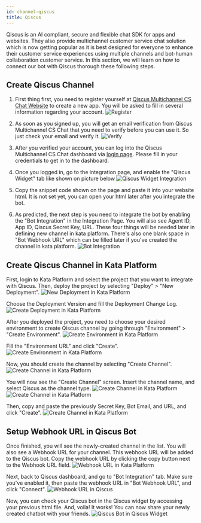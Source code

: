 ```yaml
---
id: channel-qiscus
title: Qiscus
---
```


Qiscus is an AI compliant, secure and flexible chat SDK for apps and websites. They also provide multichannel customer service chat solution which is now getting popular as it is best designed for everyone to enhance their customer service experiences using multiple channels and bot-human collaboration customer service. In this section, we will learn on how to connect our bot with Qiscus thorough these following steps.

## Create Qiscus Channel

1. First thing first, you need to register yourself at [Qiscus Multichannel CS Chat Website](https://multichannel.qiscus.com) to create a new app. You will be asked to fill in several information regarding your account.
![Register](./images/qiscus/sensor_register.jpg)

2. As soon as you signed up, you will get an email verification from Qiscus Multichannel CS Chat that you need to verify before you can use it. So just check your email and verify it.
![Verify](./images/qiscus/validate.png)

3. After you verified your account, you can log into the Qiscus Multichannel CS Chat dashboard via [login page](https://multichannel.qiscus.com). Please fill in your credentials to get in to the dashboard.

4. Once you logged in, go to the integration page, and enable the "Qiscus Widget" tab like shown on picture below
![Qiscus Widget Integration](./images/qiscus/red_qiscuswelcomepage.png)

5. Copy the snippet code shown on the page and paste it into your website html. It is not set yet, you can open your html later after you integrate the bot.

6. As predicted, the next step is you need to integrate the bot by enabling the "Bot Integration" in the Integration Page. You will also see Agent ID, App ID, Qiscus Secret Key, URL. These four things will be needed later in defining new channel in kata platform. There's also one blank space in "Bot Webhook URL" which can be filled later if you've created the channel in kata platform.
![Bot Integration](./images/qiscus/sensor_botintegration.jpg)

## Create Qiscus Channel in Kata Platform

First, login to Kata Platform and select the project that you want to integrate with Qiscus. Then, deploy the project by selecting "Deploy" > "New Deployment".
![New Deployment in Kata Platform](./images/qiscus/red_newdeployment.png)

Choose the Deployment Version and fill the Deployment Change Log.
![Create Deployment in Kata Platform](./images/qiscus/red_newdeployment3.jpg)

After you deployed the project, you need to choose your desired environment to create Qiscus channel by going through "Environment" > "Create Environment".
![Create Environment in Kata Platform](./images/qiscus/red_environmenttrue.png)

Fill the "Environment URL" and click "Create".
![Create Environment in Kata Platform](./images/qiscus/sensor_createenvironment.jpg)

Now, you should create the channel by selecting "Create Channel".
![Create Channel in Kata Platform](./images/qiscus/red_createchannel.png)

You will now see the "Create Channel" screen. Insert the channel name, and select Qiscus as the channel type.
![Create Channel in Kata Platform](./images/qiscus/red_createchannel2.png)
![Create Channel in Kata Platform](./images/qiscus/red_createchannel3.png)

Then, copy and paste the previously Secret Key, Bot Email, and URL, and click "Create".
![Create Channel in Kata Platform](./images/qiscus/red_createchannel4.png)

## Setup Webhook URL in Qiscus Bot

Once finished, you will see the newly-created channel in the list. You will also see a Webhook URL for your channel. This webhook URL will be added to the Qiscus bot. Copy the webhook URL by clicking the copy button next to the Webhook URL field.
![Webhook URL in Kata Platform](./images/qiscus/red_webhook.png)

Next, back to Qiscus dashboard, and go to "Bot Integration" tab. Make sure you've enabled it, then paste the webhook URL in "Bot Webhook URL", and click "Connect".
![Webhook URL in Qiscus](./images/qiscus/red_webhook2.png)

Now, you can check your Qiscus bot in the Qiscus widget by accessing your previous html file. And, voila! It works! You can now share your newly created chatbot with your friends.
![Qiscus Bot in Qiscus Widget](./images/qiscus/result.png)
